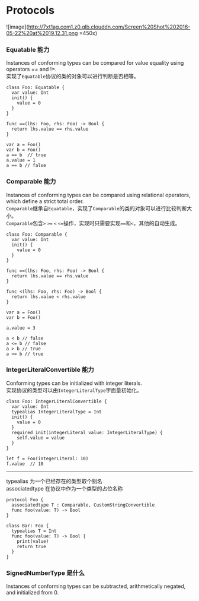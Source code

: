 # Protocols
![image](http://7xt1ag.com1.z0.glb.clouddn.com/Screen%20Shot%202016-05-22%20at%2019.12.31.png =450x)

### Equatable 能力
Instances of conforming types can be compared for value equality using operators == and !=.  
实现了`Equatable`协议的类的对象可以进行判断是否相等。
    
    class Foo: Equatable {
      var value: Int
      init() {
        value = 0
      }
    }
    
    func ==(lhs: Foo, rhs: Foo) -> Bool {
      return lhs.value == rhs.value
    }
    
    var a = Foo()
    var b = Foo()
    a == b  // true
    a.value = 1
    a == b // false
    
### Comparable 能力
Instances of conforming types can be compared using relational operators, which define a strict total order.  
`Comparable`继承自`Equatable`，实现了`Comparable`的类的对象可以进行比较判断大小。  
`Comparable`包含`>` `>=` `<` `<=`操作，实现时只需要实现`==`和`<`，其他的自动生成。

    class Foo: Comparable {
      var value: Int
      init() {
        value = 0
      }
    }
    
    func ==(lhs: Foo, rhs: Foo) -> Bool {
      return lhs.value == rhs.value
    }
    
    func <(lhs: Foo, rhs: Foo) -> Bool {
      return lhs.value < rhs.value
    }
    
    var a = Foo()
    var b = Foo()
    
    a.value = 3
    
    a < b // false
    a <= b // false
    a > b // true
    a >= b // true
    
### IntegerLiteralConvertible 能力
Conforming types can be initialized with integer literals.  
实现协议的类型可以由`IntegerLiteralType`字面量初始化。  

    class Foo: IntegerLiteralConvertible {
      var value: Int
      typealias IntegerLiteralType = Int
      init() {
        value = 0
      }
      required init(integerLiteral value: IntegerLiteralType) {
        self.value = value
      }
    }
    
    let f = Foo(integerLiteral: 10)
    f.value  // 10
---
typealias 为一个已经存在的类型取个别名  
associatedtype 在协议中作为一个类型的占位名称

    protocol Foo {
      associatedtype T : Comparable, CustomStringConvertible
      func foo(value: T) -> Bool
    }
    
    class Bar: Foo {
      typealias T = Int
      func foo(value: T) -> Bool {
        print(value)
        return true
      }
    }

### SignedNumberType 是什么
Instances of conforming types can be subtracted, arithmetically negated, and initialized from 0.